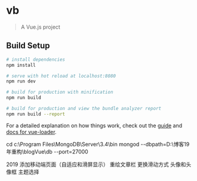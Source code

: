 # vb

> A Vue.js project

## Build Setup

``` bash
# install dependencies
npm install

# serve with hot reload at localhost:8080
npm run dev

# build for production with minification
npm run build

# build for production and view the bundle analyzer report
npm run build --report
```

For a detailed explanation on how things work, check out the [guide](http://vuejs-templates.github.io/webpack/) and [docs for vue-loader](http://vuejs.github.io/vue-loader).


cd c:\Program Files\MongoDB\Server\3.4\bin
mongod --dbpath=D:\博客19年重构\blogVue\db --port=27000

2019
添加移动端页面（自适应和滑屏显示）
重绘文章栏
更换滑动方式
头像和头像框
主题选择

